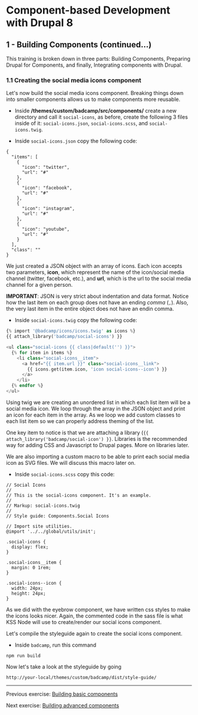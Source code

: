 # Component-based Development with Drupal 8

## 1 - Building Components (continued...)
This training is broken down in three parts:  Building Components, Preparing Drupal for Components, and finally, Integrating components with Drupal.


### 1.1 Creating the social media icons component

Let's now build the social media icons component.  Breaking things down into smaller components allows us to make components more reusable.

* Inside **/themes/custom/badcamp/src/components/** create a new directory and call it `social-icons`, as before, create the following 3 files inside of it: `social-icons.json`, `social-icons.scss`, and `social-icons.twig`.

* Inside `social-icons.json` copy the following code:

```
{
  "items": [
    {
      "icon": "twitter",
      "url": "#"
    },
    {
      "icon": "facebook",
      "url": "#"
    },
    {
      "icon": "instagram",
      "url": "#"
    },
    {
      "icon": "youtube",
      "url": "#"
    }
  ],
  "class": ""
}
```

We just created a JSON object with an array of icons.  Each icon accepts two parameters, **icon**, which represent the name of the icon/social media channel (twitter, facebook, etc.), and **url**, which is the url to the social media channel for a given person.

**IMPORTANT**:  JSON is very strict about indentation and data format.  Notice how the last item on each group does not have an ending _comma_ (`,`).  Also, the very last item in the entire object does not have an endin comma.


* Inside `social-icons.twig` copy the following code:

```php
{% import '@badcamp/icons/icons.twig' as icons %}
{{ attach_library('badcamp/social-icons') }}

<ul class="social-icons {{ class|default('') }}">
  {% for item in items %}
    <li class="social-icons__item">
      <a href="{{ item.url }}" class="social-icons__link">
        {{ icons.get(item.icon, 'icon social-icons--icon') }}
      </a>
    </li>
  {% endfor %}
</ul>
```

Using twig we are creating an unordered list in which each list item will be a social media icon.  We loop through the array in the JSON object and print an icon for each item in the array.  As we loop we add custom classes to each list item so we can properly address theming of the list.

One key item to notice is that we are attaching a library (`{{ attach_library('badcamp/social-icon') }}`.  Libraries is the recommended way for adding CSS and Javascript to Drupal pages.  More on libraries later.

We are also importing a custom macro to be able to print each social media icon as SVG files.  We will discuss this macro later on.


* Inside `social-icons.scss` copy this code:

```
// Social Icons
//
// This is the social-icons component. It's an example.
//
// Markup: social-icons.twig
//
// Style guide: Components.Social Icons

// Import site utilities.
@import '../../global/utils/init';

.social-icons {
  display: flex;
}

.social-icons__item {
  margin: 0 1rem;
}

.social-icons--icon {
  width: 24px;
  height: 24px;
}
```

As we did with the eyebrow component, we have written css styles to make the icons looks nicer.  Again, the commented code in the sass file is what KSS Node will use to create/render our social icons component.

Let's compile the styleguide again to create the social icons component.

* Inside `badcamp`, run this command

```
npm run build
```

Now let's take a look at the styleguide by going

```
http://your-local/themes/custom/badcamp/dist/style-guide/
```


---
Previous exercise:  [Building basic components](2-building-components.md)


Next exercise:  [Building advanced components](4-building-components.md)
